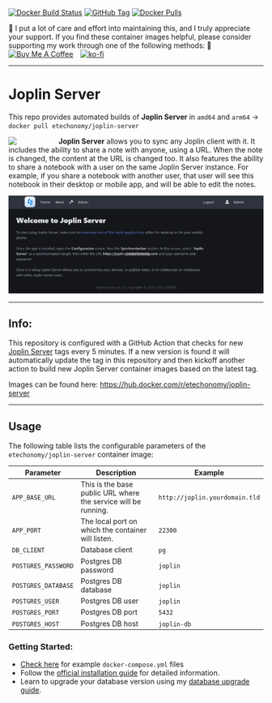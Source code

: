 [![Docker Build Status](https://img.shields.io/github/actions/workflow/status/etechonomy/joplin-server/build-image.yml?logo=docker)](https://hub.docker.com/r/etechonomy/joplin-server) [![GitHub Tag](https://img.shields.io/github/v/tag/etechonomy/joplin-server?logo=joplin&label=latest%20version&labelColor=%23065abd&color=grey)](https://joplinapp.org/help/about/changelog/server/) [![Docker Pulls](https://img.shields.io/docker/pulls/etechonomy/joplin-server?logo=docker)](https://hub.docker.com/r/etechonomy/joplin-server)

:pray: I put a lot of care and effort into maintaining this, and I truly appreciate your support. If you find these container images helpful, please consider supporting my work through one of the following methods: :pray:<br />
<a href="https://www.buymeacoffee.com/etechonomy" target="_blank"><img src="https://cdn.buymeacoffee.com/buttons/v2/default-yellow.png" alt="Buy Me A Coffee" style="height: 60px !important;width: 217px !important;" ></a>&emsp;[![ko-fi](https://ko-fi.com/img/githubbutton_sm.svg)](https://ko-fi.com/N4N2UGS4G)

---

# Joplin Server

This repo provides automated builds of **Joplin Server** in `amd64` and `arm64` &rarr; `docker pull etechonomy/joplin-server`

<img width=84 src="https://raw.githubusercontent.com/laurent22/joplin/dev/Assets/ImageSources/JoplinServerIcon.svg" align="left" style="margin-right:15px"/>

**Joplin Server** allows you to sync any Joplin client with it. It includes the ability to share a note with anyone, using a URL. When the note is changed, the content at the URL is changed too. It also features the ability to share a notebook with a user on the same Joplin Server instance. For example, if you share a notebook with another user, that user will see this notebook in their desktop or mobile app, and will be able to edit the notes.

<picture><img src="https://github.com/etechonomy/joplin-server/blob/main/docs/joplin-server.png"></picture>

---

## Info:

This repository is configured with a GitHub Action that checks for new [Joplin Server](https://joplinapp.org/help/about/changelog/server/) tags every 5 minutes. If a new version is found it will automatically update the tag in this repository and then kickoff another action to build new Joplin Server container images based on the latest tag.

Images can be found here:
https://hub.docker.com/r/etechonomy/joplin-server


---

## Usage

The following table lists the configurable parameters of the `etechonomy/joplin-server` container image:

| Parameter | Description | Example |
|-----------|-------------|---------|
| `APP_BASE_URL` | This is the base public URL where the service will be running. | `http://joplin.yourdomain.tld` |
| `APP_PORT` | The local port on which the container will listen.  | `22300` |
| `DB_CLIENT` | Database client | `pg` |
| `POSTGRES_PASSWORD` |	Postgres DB password | `joplin` |
| `POSTGRES_DATABASE` | Postgres DB database | `joplin` |
| `POSTGRES_USER` | Postgres DB user | `joplin` |
| `POSTGRES_PORT` | Postgres DB port | `5432` |
| `POSTGRES_HOST` | Postgres DB host | `joplin-db` |

### Getting Started:

- [Check here](./docs/docker-compose.md) for example `docker-compose.yml` files
- Follow the [official installation guide](https://github.com/laurent22/joplin/blob/dev/packages/server/README.md) for detailed information.
- Learn to upgrade your database version using my [database upgrade guide](docs/database-upgrades.md).
